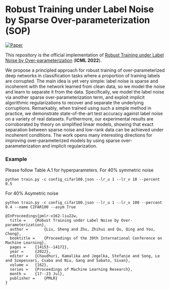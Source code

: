 # Robust Training under Label Noise by Sparse Over-parameterization (SOP)

[![Paper](https://img.shields.io/badge/paper-arXiv%3A2007.00151-green)](https://arxiv.org/abs/2202.14026)

</div>

This repository is the official implementation of [Robust Training under Label Noise by Over-parameterization](https://proceedings.mlr.press/v162/liu22w.html) (**ICML 2022**).

We propose a principled approach for robust training of over-parameterized deep networks in classification tasks where a proportion of training labels are corrupted. The main idea is yet very simple: label noise is sparse and incoherent with the network learned from clean data, so we model the noise and learn to separate it from the data. Specifically, we model the label noise via another sparse over-parameterization term, and exploit implicit algorithmic regularizations to recover and separate the underlying corruptions. Remarkably, when trained using such a simple method in practice, we demonstrate state-of-the-art test accuracy against label noise on a variety of real datasets. Furthermore, our experimental results are corroborated by theory on simplified linear models, showing that exact separation between sparse noise and low-rank data can be achieved under incoherent conditions. The work opens many interesting directions for improving over-parameterized models by using sparse over-parameterization and implicit regularization.

### Example
Please follow Table A.1 for hyperparameters. 
For 40% symmetric noise
```
python train.py -c config_cifar100.json --lr_u 1 --lr_v 10 --percent 0.5
```
For 40% Asymetric noise
```
python train.py -c config_cifar100.json --lr_u 1 --lr_v 100 --percent 0.4 --name CIFAR100 --asym True
```
```
@InProceedings{pmlr-v162-liu22w,
  title = 	 {Robust Training under Label Noise by Over-parameterization},
  author =       {Liu, Sheng and Zhu, Zhihui and Qu, Qing and You, Chong},
  booktitle = 	 {Proceedings of the 39th International Conference on Machine Learning},
  pages = 	 {14153--14172},
  year = 	 {2022},
  editor = 	 {Chaudhuri, Kamalika and Jegelka, Stefanie and Song, Le and Szepesvari, Csaba and Niu, Gang and Sabato, Sivan},
  volume = 	 {162},
  series = 	 {Proceedings of Machine Learning Research},
  month = 	 {17--23 Jul},
  publisher =    {PMLR}
}
```
